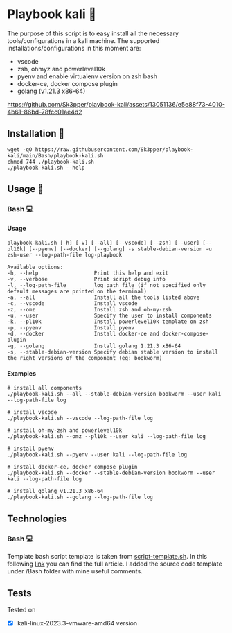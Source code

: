 # Playbook kali 🐉
The purpose of this script is to easy install all the necessary tools/configurations in a kali machine. The supported installations/configurations in this moment are:
* vscode
* zsh, ohmyz and powerlevel10k
* pyenv and enable virtualenv version on zsh bash
* docker-ce, docker compose plugin
* golang (v1.21.3 x86-64)
  
https://github.com/Sk3pper/playbook-kali/assets/13051136/e5e88f73-4010-4b61-86bd-78fcc01ae4d2

<!-- ## Table of contents
    * [General info](#general-info)
    * [Technologies](#technologies)
    * [Setup](#setup) 
-->

## Installation 🔨

```
wget -qO https://raw.githubusercontent.com/Sk3pper/playbook-kali/main/Bash/playbook-kali.sh
chmod 744 ./playbook-kali.sh
./playbook-kali.sh --help
```

<!-- Usage section -->
## Usage 🔫

### Bash 💻
#### Usage
```
playbook-kali.sh [-h] [-v] [--all] [--vscode] [--zsh] [--user] [--pl10k] [--pyenv] [--docker] [--golang] -s stable-debian-version -u zsh-user --log-path-file log-playbook

Available options:
-h, --help                  Print this help and exit
-v, --verbose               Print script debug info
-l, --log-path-file         log path file (if not specified only default messages are printed on the terminal)               
-a, --all                   Install all the tools listed above
-c, --vscode                Install vscode
-z, --omz                   Install zsh and oh-my-zsh
-u, --user                  Specify the user to install components
-k, --pl10k                 Install powerlevel10k template on zsh
-p, --pyenv                 Install pyenv
-d, --docker                Install docker-ce and docker-compose-plugin
-g, --golang                Install golang 1.21.3 x86-64
-s, --stable-debian-version Specify debian stable version to install the right versions of the component (eg: bookworm)
```

#### Examples
```
# install all components
./playbook-kali.sh --all --stable-debian-version bookworm --user kali --log-path-file log

# install vscode
./playbook-kali.sh --vscode --log-path-file log

# install oh-my-zsh and powerlevel10k
./playbook-kali.sh --omz --pl10k --user kali --log-path-file log

# install pyenv
./playbook-kali.sh --pyenv --user kali --log-path-file log

# install docker-ce, docker compose plugin
./playbook-kali.sh --docker --stable-debian-version bookworm --user kali --log-path-file log

# install golang v1.21.3 x86-64
./playbook-kali.sh --golang --log-path-file log
```
<!-- add gift/video -->

<!-- 
    ### Python 🐍
    Required python
    ```
    #todo
    ```

    ### Golang 🐹
    Required Golang
    ```
    #todo
``` 
-->

<!-- Technologies section -->

## Technologies
<!-- I implemented it in three different ways: bash, python and golang. -->

### Bash 💻
Template bash script template is taken from [script-template.sh](https://gist.github.com/m-radzikowski/53e0b39e9a59a1518990e76c2bff8038). In this following [link](https://betterdev.blog/minimal-safe-bash-script-template/) you can find the full article. I added the source code template under /Bash folder with mine useful comments.

<!-- ### Python 🐍
#Todo

### Golang 🐹
#Todo -->

<!-- Enviroment where it was tested -->

## Tests
Tested on
- [x] kali-linux-2023.3-vmware-amd64 version